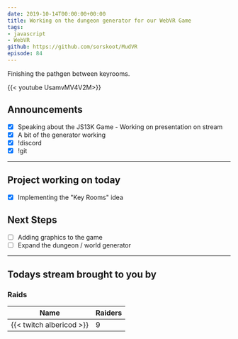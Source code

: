 ```yaml
---
date: 2019-10-14T00:00:00+00:00
title: Working on the dungeon generator for our WebVR Game
tags:
- javascript
- WebVR
github: https://github.com/sorskoot/MudVR
episode: 84
---
```


Finishing the pathgen between keyrooms.

{{< youtube UsamvMV4V2M>}}

<!--more-->

## Announcements

- [X] Speaking about the JS13K Game - Working on presentation on stream
- [X] A bit of the generator working
- [X] !discord
- [X] !git

---

## Project working on today

- [x] Implementing the "Key Rooms" idea

## Next Steps

- [ ] Adding graphics to the game
- [ ] Expand the dungeon / world generator

---

## Todays stream brought to you by

### Raids

| Name | Raiders |
| --- | --- |
| {{< twitch albericod >}} | 9 |
